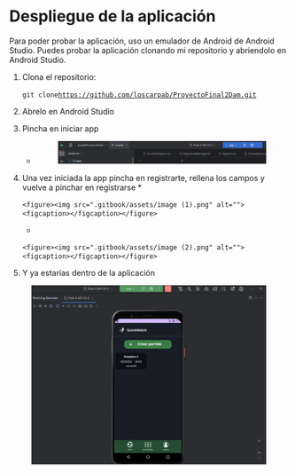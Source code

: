 # Despliegue de la aplicación

Para poder probar la aplicación, uso un emulador de Android de Android Studio. Puedes probar la aplicación clonando mi repositorio y abriendolo en Android Studio.

1.  Clona el repositorio:

    `git clone`[`https://github.com/loscarpab/ProyectoFinal2Dam.git`](https://github.com/loscarpab/ProyectoFinal2Dam.git)
2. Abrelo en Android Studio
3. Pincha en iniciar app
   *   &#x20;

       <figure><img src=".gitbook/assets/image.png" alt=""><figcaption></figcaption></figure>
4. Una vez iniciada la app pincha en registrarte, rellena los campos y vuelve a pinchar en registrarse
   *

       <figure><img src=".gitbook/assets/image (1).png" alt=""><figcaption></figcaption></figure>
   *

       <figure><img src=".gitbook/assets/image (2).png" alt=""><figcaption></figcaption></figure>
5. Y ya estarías dentro de la aplicación

<figure><img src=".gitbook/assets/image (4).png" alt=""><figcaption></figcaption></figure>

